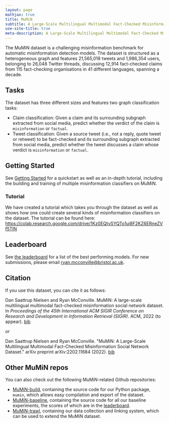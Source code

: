 ```yaml
---
layout: page
mathjax: true
title: MuMiN
subtitle: A Large-Scale Multilingual Multimodal Fact-Checked Misinformation Social Network Dataset
use-site-title: true
meta-description: A Large-Scale Multilingual Multimodal Fact-Checked Misinformation Social Network Dataset
---
```


The MuMiN dataset is a challenging misinformation benchmark for automatic
misinformation detection models. The dataset is structured as a heterogeneous
graph and features 21,565,018 tweets and 1,986,354 users, belonging to 26,048
Twitter threads, discussing 12,914 fact-checked claims from 115 fact-checking
organisations in 41 different languages, spanning a decade.

## Tasks
The dataset has three different sizes and features two graph classification
tasks:

- Claim classification: Given a claim and its surrounding subgraph extracted
  from social media, predict whether the verdict of the claim is
  `misinformation` or `factual`.
- Tweet classification: Given a source tweet (i.e., not a reply, quote tweet or
  retweet) to be fact-checked and its surrounding subgraph extracted from
  social media, predict whether the tweet discusses a claim whose verdict is
  `misinformation` or `factual`.

## Getting Started
See [Getting Started](https://mumin-dataset.github.io/gettingstarted/) for a
quickstart as well as an in-depth tutorial, including the building and training
of multiple misinformation classifiers on MuMiN. 

### Tutorial
We have created a tutorial which takes you through the dataset as well as shows how one could create several kinds of misinformation classifiers on the dataset. The tutorial can be found here:
https://colab.research.google.com/drive/1Kz0EQtySYQTo1ui8F2KZ6ERneZVf5TIN



## Leaderboard
See [the leaderboard](https://mumin-dataset.github.io/leaderboard/) for a list of the
best performing models. For new submissions, please email
[ryan.mcconville@bristol.ac.uk](mailto:ryan.mcconville@bristol.ac.uk).

## Citation
If you use this dataset, you can cite it as follows:

Dan Saattrup Nielsen and Ryan McConville. MuMiN: A large-scale multilingual multimodal fact-checked misinformation social network dataset. In *Proceedings of the 45th International ACM SIGIR Conference on Research and Development in Information Retrieval (SIGIR)*. ACM, 2022 (to appear). 
[bib](https://ryanmcconville.com/McConville_Ryan_bib.html#NielsenMcConville2022)

*or*

Dan Saattrup Nielsen and Ryan McConville. "MuMiN: A Large-Scale Multilingual Multimodal Fact-Checked Misinformation Social Network Dataset." arXiv preprint arXiv:2202.11684 (2022). [bib](https://scholar.google.com/scholar_lookup?arxiv_id=2202.11684)

## Other MuMiN repos
You can also check out the following MuMiN-related Github repositories:

- [MuMiN-build](https://github.com/MuMiN-dataset/mumin-build), containing the
  source code for our Python package, `mumin`, which allows easy compilation
  and export of the dataset.
- [MuMiN-baseline](https://github.com/MuMiN-dataset/mumin-baseline), containing
  the source code for all our baseline experiments, the scores of which are in
  the [leaderboard](https://mumin-dataset.github.io/leaderboard/).
- [MuMiN-trawl](https://github.com/MuMiN-dataset/mumin-trawl), containing our
  data collection and linking system, which can be used to extend the MuMiN
  dataset.

